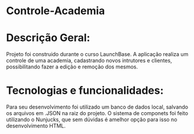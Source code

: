 # Controle-Academia
# Descrição Geral:
Projeto foi construido durante o curso LaunchBase. A aplicação realiza um controle de uma academia, cadastrando novos intrutores e clientes, 
possibilitando fazer a edição e remoção dos mesmos.
# Tecnologias e funcionalidades:
Para seu desenvolvimento foi utilizado um banco de dados local, salvando os arquivos em .JSON na raiz do projeto. O sistema de componets
foi feito utilizando o Nunjucks, que sem dúvidas é amelhor opção para isso no desenvolvimento HTML.
